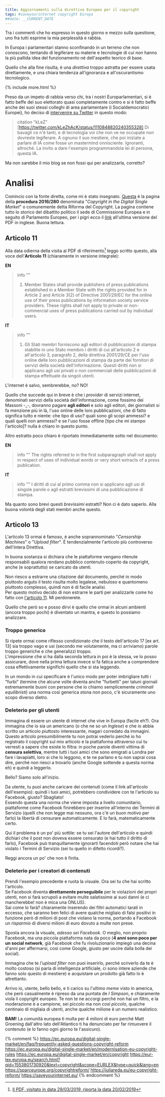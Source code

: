 ```yaml
---
title: Aggiornamenti sulla direttiva Europea per il copyright
tags: #saveyourinternet copyright Europa
##date: __CURRENT_DATE
---
```


Tra i commenti che ho espresso in questo giorno e mezzo sulla questione, uno fra tutti esprime la mia perplessità e rabbia.

In Europa i parlamentari stanno sconfinando in un terreno che non conoscono, tentando di legiferare su materie e tecnologie di cui non hanno la più pallida idea del funzionamento né dell'aspetto teorico di base.

Quello che alla fine risulta, è una *direttiva* troppo astratta per essere usata direttamente, e una chiara tendenza all'ignoranza e all'oscurantismo tecnologico.

{% include more.html %}

Preso da un impeto di rabbia verso chi, tra i nostri Europarlamentari, si è fatto beffe del suo elettorato quasi completamente contro e si è fatto beffe anche dei suoi stessi colleghi di area parlamentare (i Socialdemocratici Europei), ho deciso di [intervenire su Twitter](https://twitter.com/kLeZhAcK/status/1110848820240355328) in questo modo:

> citation "kLeZ" [https://twitter.com/kLeZhAcK/status/1110848820240355328]
> Di bavagli ce n'è tanti, e di tecnologia voi che non ve ne occupate non dovreste legiferare.
> A ognuno il suo mestiere, che poi iniziate a parlare di IA come fosse un mastermind onnisciente.
> Ignoranti, altroché. La invito a dare l'esempio programmandola lei di persona, questa IA.

Ma non sarebbe il mio blog se non fossi qui per analizzarla, corretto?

# Analisi

Comincio con la fonte diretta, come mi è stato insegnato. [Questa](https://eur-lex.europa.eu/procedure/EN/2016_280) è la pagina della **procedura 2016/280** denominata "*Copyright in the Digital Single Market*" o comunemente detta Riforma del Copyright. La pagina contiene tutto lo storico del dibattito politico il sede di Commissione Europea e in seguito di Parlamento Europeo, per i pigri ecco il [link](https://eur-lex.europa.eu/legal-content/EN/TXT/PDF/?uri=CONSIL:ST_6637_2019_INIT&from=EN) all'ultima versione del PDF in inglese. Buona lettura.

## Articolo 11

Alla data odierna della visita al PDF di riferimento[^1] leggo scritto questo, alla voce dell'**Articolo 11** (chiaramente in versione integrale):

**EN**

> info ""
> 1. Member States shall provide publishers of press publications established in a Member State
> with the rights provided for in Article 2 and Article 3(2) of Directive 2001/29/EC for the online use
> of their press publications by information society service providers. These rights shall not apply to
> private or non-commercial uses of press publications carried out by individual users.

**IT**

> info ""
> 1. Gli Stati membri forniscono agli editori di pubblicazioni di stampa stabilite in uno Stato membro
> i diritti di cui all'articolo 2 e all'articolo 3, paragrafo 2, della direttiva 2001/29/CE per l'uso
> online delle loro pubblicazioni di stampa da parte dei fornitori di servizi della società dell'informazione.
> Questi diritti non si applicano agli usi privati o non commerciali delle pubblicazioni di stampa effettuate da singoli utenti.

L'internet è salvo, sembrerebbe, no? NO!

Quello che succede qui in breve è che i *provider* di servizi internet, denominati servizi della società dell'informazione, come fossimo dei Massoni -_-, dovranno pagare **agli editori** e solo agli editori, dei giornalisti si fa menzione più in là, l'uso online delle loro pubblicazioni, che di fatto significa tutto e niente: che tipo di uso? quali sono gli scopi ammessi? e quali quelli non ammessi? e se l'uso fosse offline [tipo che mi stampo l'articolo]? nulla è chiaro in questo punto.

Altro estratto poco chiaro è riportato immediatamente sotto nel documento:

**EN**

> info ""
> The rights referred to in the first subparagraph shall not apply in
> respect of uses of individual words or very short extracts of a press publication.

**IT**

> info ""
> I diritti di cui al primo comma non si applicano
> agli usi di singole parole o agli estratti brevissimi di una pubblicazione di stampa.

Ma quanto sono brevi questi *brevissimi* estratti? Non ci è dato saperlo. Alla buona volontà degli stati membri anche questo.

## Articolo 13

L'articolo 13 ormai è famoso, è anche soprannominato "*Censorship Machines*" o "*Upload filter*". È tendenzialmente l'articolo più controverso dell'intera Direttiva.

In buona sostanza si dichiara che le piattaforme vengano ritenute responsabili qualora rendano pubblico contenuto coperto da copyright, anche (e soprattutto) se caricato da utenti.

Non riesco a estrarre una citazione dal documento, perché in modo piuttosto arguto il testo risulta molto legalese, nebuloso e quantomeno piuttosto complesso, quindi non è di facile analisi.  
Per questo motivo decido di non estrarre le parti per analizzarle come ho fatto con [l'articolo 11](#articolo-11). Mi perdonerete.

Quello che però so e posso dirvi è quello che ormai in alcuni ambienti (ancora troppo pochi) è diventato un mantra, e questo lo possiamo analizzare.

### Troppo generico

Si ripete ormai come riflesso condizionato che il testo dell'articolo 17 [ex art. 13] sia troppo vago e usi (secondo me volutamente, ma ci arriviamo) parole troppo generiche e che generalizzi troppo.  
L'impressione che si ha dalla seconda lettura in poi è la stessa, ve lo posso assicurare, dove nella prima lettura invece si fa fatica anche a comprendere cosa effettivamente significhi quello che si sta leggendo.

In un mondo in cui specificare è l'unico modo per poter imbrigliare tutti i "furbi" (termine che alcune volte diventa anche "furbetti" per taluni giornali estremamente buoni con persone che io chiamo semplicemente *criminali equilibristi*) una norma così generica stona non poco, c'è sicuramente uno scopo diverso dietro.

### Deleterio per gli utenti

Immagina di essere un utente di internet che vive in Europa (facile eh?). Ora immagina che io sia un americano (o che ne so un *Inglese*) e che io abbia scritto un articolo piuttosto interessante, magari corredato da immagini. Questo articolo presumibilmente tu non potrai vederlo perché io ho registrato il copyright sul mio articolo e la piattaforma attraverso cui tu verresti a sapere che esiste lo filtra: in poche parole diventi vittima di **censura selettiva**, mentre tutti i tuoi amici che sono emigrati a Londra per fare i lavapiatti, loro si che lo leggono, e te ne parlano e tu non saprai cosa dire, perché non riesci a trovarlo (anche Google sottende a questa norma eh) e quindi a leggerlo.

Bello? Siamo solo all'inizio.

Da utente, tu puoi anche caricare dei contenuti (come il link all'articolo dell'esempio): quindi i tuoi amici, potrebbero condividere con te l'articolo su Facebook, giusto? Sbagliato!  
Essendo questa una norma che viene imposta a livello comunitario, piattaforme come Facebook finirebbero per inserire all'interno dei Termini di Servizio (quelli che non legge mai nessuno, ora c'è un buon motivo per farlo) la libertà di censurare automaticamente. E lo farà, matematicamente certo.

Qui il problema è un po' più sottile: se tu sei l'autore dell'articolo e quindi dichiari che il post non doveva essere censurato (e hai tutto il diritto di farlo), Facebook può tranquillamente ignorarti facendoti però notare che hai violato i Termini di Servizio (sei tu quello in difetto ricordi?).

Reggi ancora un po' che non è finita.

### Deleterio per i creatori di contenuti

Prendi l'esempio precedente e ruota la visuale. Ora sei tu che hai scritto l'articolo.  
Se Facebook diventa **direttamente perseguibile** per le violazioni dei propri utenti, non si farà scrupoli a evitare multe salatissime ai suoi danni (e ci mancherebbe! non è mica una ONLUS).  
Sai come lo farà? chiaramente inserendo dei filtri automatici tarati in eccesso, che saranno ben felici di avere qualche migliaio di falsi positivi in funzione però di milioni di post che violano la norma, portando a Facebook un *risparmio* di diversi milioni di euro dovuto a multe non prese.

Sposta ancora la visuale, *adesso sei Facebook*. O meglio, non proprio Facebook, ma una piccola piattaforma nata da poco (**4 anni sono poco per un social network**, già Facebook che fu rivoluzionario impiegò una decina d'anni per affermarsi, così come Google, giusto per uscire dalla bolla dei social).

Immagina che te *l'upload filter* non puoi inserirlo, perché scriverlo da te è molto costoso (si parla di intelligenza artificiale, ci sono intere aziende che fanno solo questo di mestiere) e acquistare un prodotto già fatto lo è altrettanto.

Arrivo io, utente, bello bello, e ti carico su l'ultimo *meme* visto in america, che però casualmente è ripreso da una puntata de *I Simpson*, e chiaramente viola il copyright europeo. Te non te ne accorgi perché non hai un filtro, e la moderazione è a campione, sei piccolo ma non *così piccolo*, qualche centinaio di migliaia di utenti, anche qualche milione è un numero realistico.

**BAM!** La comunità europea ti multa per 4 milioni di euro perché Matt Groening dall'altro lato dell'Atlantico ti ha denunciato per far rimuovere il contenuto (e lo fanno ogni giorno te l'assicuro).




[^1]: [Il PDF, visitato in data 29/03/2019, riporta la data 20/02/2019](https://eur-lex.europa.eu/legal-content/EN/TXT/PDF/?uri=CONSIL:ST_6637_2019_INIT&from=EN)

{% comment %}
https://ec.europa.eu/digital-single-market/en/faq/frequently-asked-questions-copyright-reform
https://ec.europa.eu/digital-single-market/en/modernisation-eu-copyright-rules
https://ec.europa.eu/digital-single-market/en/copyright
https://eur-lex.europa.eu/search.html?qid=1553801730920&text=copyright&scope=EURLEX&type=quick&lang=en
https://sparceurope.org/copyrightreform/
https://juliareda.eu/eu-copyright-reform/
https://saveyourinternet.eu/
{% endcomment %}